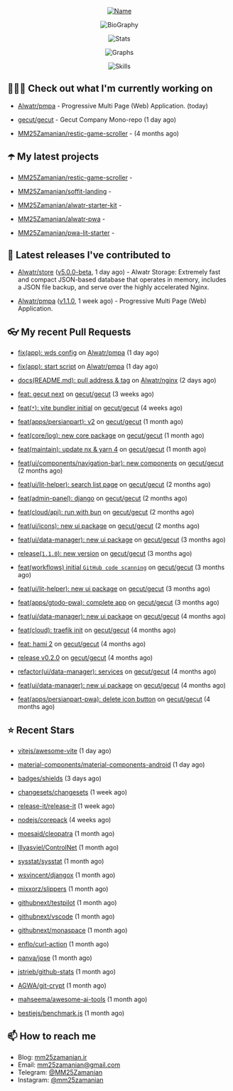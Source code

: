 <p align="center">
  <a href="https://github.com/MM25Zamanian">
    <img
      src="https://readme-typing-svg.demolab.com?font=Comic+Neue&weight=800&size=30&duration=4000&pause=1000&color=04F759&center=true&vCenter=true&multiline=true&repeat=false&width=462&lines=S.+MohammadMahdi+Zamanian"
      alt="Name"
    />
  </a>
</p>

<p align="center">
  <img
    src="https://readme-typing-svg.demolab.com?font=Comic+Neue&duration=4000&pause=1000&color=04F759&center=true&vCenter=true&lines=Junior+Full-Stack+Developer;Focusing+on+Front-End+With+Best+Practice;Trying+to+Learn+SW+Architecture+Patterns"
    alt="BioGraphy"
  />
</p>

<p align="center">
  <img src="https://streak-stats.demolab.com/?user=MM25Zamanian&hide_border=true&border_radius=0&date_format=j%20M%5B%20Y%5D&mode=weekly&card_width=400&background=000802&sideLabels=04F759&dates=04F759&sideNums=04F759&currStreakNum=04F759&ring=04F759&currStreakLabel=04F759&fire=EB4705&hide_longest_streak=true" alt="Stats" />
</p>

<p align="center">
  <img
    src="https://github-readme-activity-graph.vercel.app/graph?username=MM25Zamanian&bg_color=000802&color=04F759&line=04F759&point=ffffff&area=true&hide_border=true"
    alt="Graphs"
  />
</p>

<p align="center">
  <img
    src="https://skillicons.dev/icons?i=androidstudio,arduino,bash,bootstrap,cpp,ts,codepen,css,django,docker,figma,linux,lit,md,mongodb,nginx,nodejs,py,vscode,vite&perline=10"
    alt="Skills"
  />
</p>


## 👨🏻‍💻 Check out what I'm currently working on



- [Alwatr/pmpa](https://github.com/Alwatr/pmpa) - Progressive Multi Page (Web) Application. (today)

- [gecut/gecut](https://github.com/gecut/gecut) - Gecut Company Mono-repo (1 day ago)

- [MM25Zamanian/restic-game-scroller](https://github.com/MM25Zamanian/restic-game-scroller) -  (4 months ago)

## ☂️ My latest projects



- [MM25Zamanian/restic-game-scroller](https://github.com/MM25Zamanian/restic-game-scroller) - 

- [MM25Zamanian/soffit-landing](https://github.com/MM25Zamanian/soffit-landing) - 

- [MM25Zamanian/alwatr-starter-kit](https://github.com/MM25Zamanian/alwatr-starter-kit) - 

- [MM25Zamanian/alwatr-pwa](https://github.com/MM25Zamanian/alwatr-pwa) - 

- [MM25Zamanian/pwa-lit-starter](https://github.com/MM25Zamanian/pwa-lit-starter) - 

## 🎉 Latest releases I've contributed to



- [Alwatr/store](https://github.com/Alwatr/store) ([v5.0.0-beta](https://github.com/Alwatr/store/releases/tag/v5.0.0-beta), 1 day ago) - Alwatr Storage: Extremely fast and compact JSON-based database that operates in memory, includes a JSON file backup, and serve over the highly accelerated Nginx.

- [Alwatr/pmpa](https://github.com/Alwatr/pmpa) ([v1.1.0](https://github.com/Alwatr/pmpa/releases/tag/v1.1.0), 1 week ago) - Progressive Multi Page (Web) Application.

## 👓 My recent Pull Requests



- [fix(app): wds config](https://github.com/Alwatr/pmpa/pull/48) on [Alwatr/pmpa](https://github.com/Alwatr/pmpa) (1 day ago)

- [fix(app): start script](https://github.com/Alwatr/pmpa/pull/47) on [Alwatr/pmpa](https://github.com/Alwatr/pmpa) (1 day ago)

- [docs(README.md): pull address &amp; tag](https://github.com/Alwatr/nginx/pull/21) on [Alwatr/nginx](https://github.com/Alwatr/nginx) (2 days ago)

- [feat: gecut next](https://github.com/gecut/gecut/pull/481) on [gecut/gecut](https://github.com/gecut/gecut) (3 weeks ago)

- [feat(`*`): vite bundler initial](https://github.com/gecut/gecut/pull/479) on [gecut/gecut](https://github.com/gecut/gecut) (4 weeks ago)

- [feat(apps/persianpart): v2](https://github.com/gecut/gecut/pull/473) on [gecut/gecut](https://github.com/gecut/gecut) (1 month ago)

- [feat(core/log): new core package](https://github.com/gecut/gecut/pull/460) on [gecut/gecut](https://github.com/gecut/gecut) (1 month ago)

- [feat(maintain): update nx &amp; yarn 4](https://github.com/gecut/gecut/pull/459) on [gecut/gecut](https://github.com/gecut/gecut) (1 month ago)

- [feat(ui/components/navigation-bar): new components](https://github.com/gecut/gecut/pull/442) on [gecut/gecut](https://github.com/gecut/gecut) (2 months ago)

- [feat(ui/lit-helper): search list page](https://github.com/gecut/gecut/pull/431) on [gecut/gecut](https://github.com/gecut/gecut) (2 months ago)

- [feat(admin-panel): django](https://github.com/gecut/gecut/pull/430) on [gecut/gecut](https://github.com/gecut/gecut) (2 months ago)

- [feat(cloud/api): run with bun](https://github.com/gecut/gecut/pull/428) on [gecut/gecut](https://github.com/gecut/gecut) (2 months ago)

- [feat(ui/icons): new ui package](https://github.com/gecut/gecut/pull/427) on [gecut/gecut](https://github.com/gecut/gecut) (2 months ago)

- [feat(ui/data-manager): new ui package](https://github.com/gecut/gecut/pull/400) on [gecut/gecut](https://github.com/gecut/gecut) (3 months ago)

- [release(`1.1.0`): new version](https://github.com/gecut/gecut/pull/391) on [gecut/gecut](https://github.com/gecut/gecut) (3 months ago)

- [feat(workflows) initial `GitHub code scanning`](https://github.com/gecut/gecut/pull/390) on [gecut/gecut](https://github.com/gecut/gecut) (3 months ago)

- [feat(ui/lit-helper): new ui package](https://github.com/gecut/gecut/pull/380) on [gecut/gecut](https://github.com/gecut/gecut) (3 months ago)

- [feat(apps/gtodo-pwa): complete app](https://github.com/gecut/gecut/pull/379) on [gecut/gecut](https://github.com/gecut/gecut) (3 months ago)

- [feat(ui/data-manager): new ui package](https://github.com/gecut/gecut/pull/366) on [gecut/gecut](https://github.com/gecut/gecut) (4 months ago)

- [feat(cloud): traefik init](https://github.com/gecut/gecut/pull/365) on [gecut/gecut](https://github.com/gecut/gecut) (4 months ago)

- [feat: hami 2](https://github.com/gecut/gecut/pull/362) on [gecut/gecut](https://github.com/gecut/gecut) (4 months ago)

- [release v0.2.0](https://github.com/gecut/gecut/pull/356) on [gecut/gecut](https://github.com/gecut/gecut) (4 months ago)

- [refactor(ui/data-manager): services](https://github.com/gecut/gecut/pull/352) on [gecut/gecut](https://github.com/gecut/gecut) (4 months ago)

- [feat(ui/data-manager): new ui package](https://github.com/gecut/gecut/pull/344) on [gecut/gecut](https://github.com/gecut/gecut) (4 months ago)

- [feat(apps/persianpart-pwa): delete icon button](https://github.com/gecut/gecut/pull/338) on [gecut/gecut](https://github.com/gecut/gecut) (4 months ago)

## ⭐ Recent Stars



- [vitejs/awesome-vite](https://github.com/vitejs/awesome-vite) (1 day ago)

- [material-components/material-components-android](https://github.com/material-components/material-components-android) (1 day ago)

- [badges/shields](https://github.com/badges/shields) (3 days ago)

- [changesets/changesets](https://github.com/changesets/changesets) (1 week ago)

- [release-it/release-it](https://github.com/release-it/release-it) (1 week ago)

- [nodejs/corepack](https://github.com/nodejs/corepack) (4 weeks ago)

- [moesaid/cleopatra](https://github.com/moesaid/cleopatra) (1 month ago)

- [lllyasviel/ControlNet](https://github.com/lllyasviel/ControlNet) (1 month ago)

- [sysstat/sysstat](https://github.com/sysstat/sysstat) (1 month ago)

- [wsvincent/djangox](https://github.com/wsvincent/djangox) (1 month ago)

- [mixxorz/slippers](https://github.com/mixxorz/slippers) (1 month ago)

- [githubnext/testpilot](https://github.com/githubnext/testpilot) (1 month ago)

- [githubnext/vscode](https://github.com/githubnext/vscode) (1 month ago)

- [githubnext/monaspace](https://github.com/githubnext/monaspace) (1 month ago)

- [enflo/curl-action](https://github.com/enflo/curl-action) (1 month ago)

- [panva/jose](https://github.com/panva/jose) (1 month ago)

- [jstrieb/github-stats](https://github.com/jstrieb/github-stats) (1 month ago)

- [AGWA/git-crypt](https://github.com/AGWA/git-crypt) (1 month ago)

- [mahseema/awesome-ai-tools](https://github.com/mahseema/awesome-ai-tools) (1 month ago)

- [bestiejs/benchmark.js](https://github.com/bestiejs/benchmark.js) (1 month ago)

## 📫 How to reach me

- Blog: [mm25zamanian.ir](https://mm25zamanian.ir)
- Email: [mm25zamanian@gmail.com](mailto://mm25zamanian@gmail.com)
- Telegram: [@MM25Zamanian](https://t.me/MM25Zamanian)
- Instagram: [@mm25zamanian](https://instagram.com/mm25zamanian)
